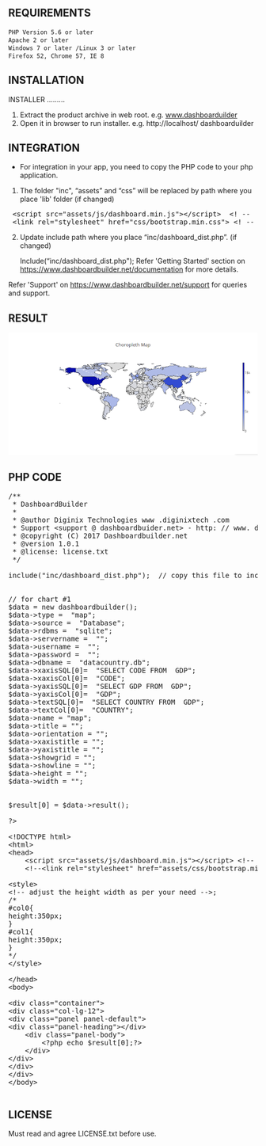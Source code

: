 REQUIREMENTS
-------------------------
    PHP Version 5.6 or later
    Apache 2 or later
    Windows 7 or later /Linux 3 or later
    Firefox 52, Chrome 57, IE 8


INSTALLATION 
------------

INSTALLER
.........

1) Extract the product archive in web root. e.g. www.dashboarduilder
2) Open it in browser to run installer. e.g. http://localhost/ dashboarduilder

INTEGRATION
-----------
- For integration in your app, you need to copy the PHP code to your php application.

1) The folder "inc", “assets” and “css” will be replaced by path where you place 'lib' folder (if changed)

<pre>
 &lt;script src="assets/js/dashboard.min.js"&gt;&lt;/script&gt;&nbsp; &lt;! --&nbsp; copy this file to assets/js folder -- &gt;
 &lt;link rel="stylesheet" href="css/bootstrap.min.css"&gt; &lt;! --&nbsp; Bootstrap CSS file, change the path accordingly -- &gt;
</pre>


2) Update include path where you place “inc/dashboard_dist.php”. (if changed)

	Include(“inc/dashboard_dist.php");
Refer 'Getting Started' section on https://www.dashboardbuilder.net/documentation for more details.

Refer 'Support' on https://www.dashboardbuilder.net/support for queries and support.

RESULT
------
<img src="Choropleth-Map-in-PHP.png"/>

PHP CODE
-------
<pre>
/**
 * DashboardBuilder
 *
 * @author Diginix Technologies www .diginixtech .com
 * Support &lt;support @ dashboardbuider.net&gt; - http: // www. dashboardbuilder .net
 * @copyright (C) 2017 Dashboardbuilder.net
 * @version 1.0.1
 * @license: license.txt
 */

include(&quot;inc/dashboard_dist.php&quot;);  // copy this file to inc folder


// for chart #1
$data = new dashboardbuilder(); 
$data-&gt;type =  &quot;map&quot;;
$data-&gt;source =  &quot;Database&quot;; 
$data-&gt;rdbms =  &quot;sqlite&quot;; 
$data-&gt;servername =  &quot;&quot;;
$data-&gt;username =  &quot;&quot;;
$data-&gt;password =  &quot;&quot;;
$data-&gt;dbname =  &quot;datacountry.db&quot;;
$data-&gt;xaxisSQL[0]=  &quot;SELECT CODE FROM  GDP&quot;;
$data-&gt;xaxisCol[0]=  &quot;CODE&quot;;
$data-&gt;yaxisSQL[0]=  &quot;SELECT GDP FROM  GDP&quot;;
$data-&gt;yaxisCol[0]=  &quot;GDP&quot;;
$data-&gt;textSQL[0]=  &quot;SELECT COUNTRY FROM  GDP&quot;;
$data-&gt;textCol[0]=  &quot;COUNTRY&quot;;
$data-&gt;name = &quot;map&quot;;
$data-&gt;title = &quot;&quot;;
$data-&gt;orientation = &quot;&quot;;
$data-&gt;xaxistitle = &quot;&quot;;
$data-&gt;yaxistitle = &quot;&quot;;
$data-&gt;showgrid = &quot;&quot;;
$data-&gt;showline = &quot;&quot;;
$data-&gt;height = &quot;&quot;;
$data-&gt;width = &quot;&quot;;


$result[0] = $data-&gt;result();

?&gt;

&lt;!DOCTYPE html&gt;
&lt;html&gt; 
&lt;head&gt; 
	&lt;script src=&quot;assets/js/dashboard.min.js&quot;&gt;&lt;/script&gt; &lt;!-- copy this file to assets/js folder --&gt; 
	&lt;!--&lt;link rel=&quot;stylesheet&quot; href=&quot;assets/css/bootstrap.min.css&quot;&gt; Bootstrap CSS file, change the path accordingly --&gt; 

&lt;style&gt;
&lt;!-- adjust the height width as per your need --&gt;;
/*
#col0{
height:350px;
}
#col1{
height:350px;
}
*/
&lt;/style&gt;

&lt;/head&gt;
&lt;body&gt; 

&lt;div class=&quot;container&quot;&gt;
&lt;div class=&quot;col-lg-12&quot;&gt;
&lt;div class=&quot;panel panel-default&quot;&gt;
&lt;div class=&quot;panel-heading&quot;&gt;&lt;/div&gt;
    &lt;div class=&quot;panel-body&quot;&gt;
        &lt;?php echo $result[0];?&gt;
    &lt;/div&gt;
&lt;/div&gt;
&lt;/div&gt;
&lt;/div&gt;
&lt;/body&gt;

</pre>
LICENSE
-------
Must read and agree LICENSE.txt before use.
